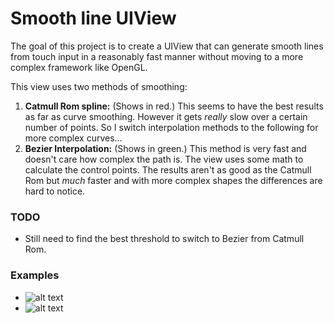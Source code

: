 Smooth line UIView
====================

The goal of this project is to create a UIView that can generate smooth lines from touch input in a reasonably fast manner without moving to a more complex framework like OpenGL. 

This view uses two methods of smoothing:

1. **Catmull Rom spline:** (Shows in red.) This seems to have the best results as far as curve smoothing. However it gets _really_ slow over a certain number of points. So I switch interpolation methods to the following for more complex curves…
2. **Bezier Interpolation:** (Shows in green.) This method is very fast and doesn't care how complex the path is. The view uses some math to calculate the control points. The results aren't as good as the Catmull Rom but _much_ faster and with more complex shapes the differences are hard to notice.

### TODO

* Still need to find the best threshold to switch to Bezier from Catmull Rom.

### Examples

* ![alt text](https://github.com/levinunnink/Smooth-Line-View/blob/master/Examples/examples/1.png?raw=true "Drawing")
* ![alt text](https://github.com/levinunnink/Smooth-Line-View/blob/master/Examples/examples/3.png?raw=true "Writing")